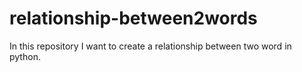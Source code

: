 # relationship-between2words

In this repository I want to create a relationship between two word in python.
